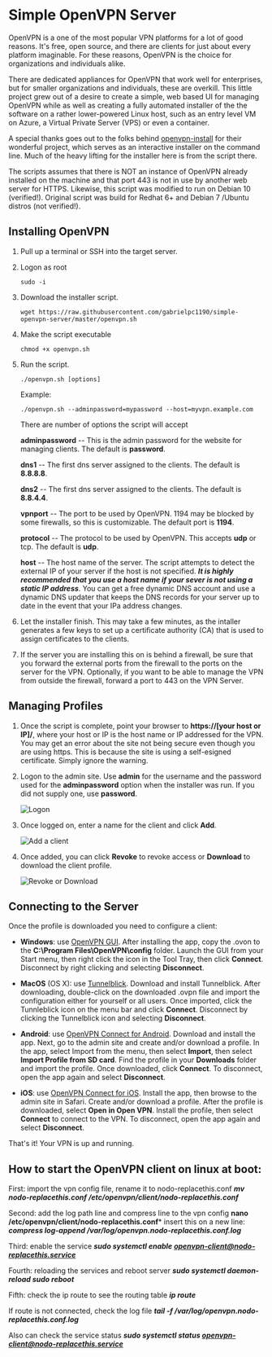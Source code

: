 Simple OpenVPN Server
====

OpenVPN is a one of the most popular VPN platforms for a lot of good reasons. It's free, open source, and there are clients for just about every platform imaginable. For these reasons, OpenVPN is the choice for organizations and individuals alike. 

There are dedicated appliances for OpenVPN that work well for enterprises, but for smaller organizations and individuals, these are overkill.  This little project grew out of a desire to create a simple, web based UI for managing OpenVPN while as well as creating a fully automated installer of the the software on a rather lower-powered Linux host, such as an entry level VM on Azure, a Virtual Private Server (VPS) or even a container.

A special thanks goes out to the folks behind [openvpn-install](https://github.com/Nyr/openvpn-install) for their wonderful project, which serves as an interactive installer on the command line. Much of the heavy lifting for the installer here is from the script there. 

The scripts assumes that there is NOT an instance of OpenVPN already installed on the machine and that port 443 is not in use by another web server for HTTPS. Likewise, this script was modified to run on Debian 10 (verified!). Original script was build for Redhat 6+ and Debian 7 /Ubuntu distros (not verified!).


## Installing OpenVPN

1. Pull up a terminal or SSH into the target server.

1. Logon as root

	````
	sudo -i
	````

1. Download the installer script.

	````
	wget https://raw.githubusercontent.com/gabrielpc1190/simple-openvpn-server/master/openvpn.sh
	````

1. Make the script executable

	````
	chmod +x openvpn.sh
	````

1. Run the script.

	````
	./openvpn.sh [options]
	````

	Example:

	````
	./openvpn.sh --adminpassword=mypassword --host=myvpn.example.com
	````


	There are number of options the script will accept

	**adminpassword** -- This is the admin password for the website for managing clients. The default is **password**.

	**dns1** -- The first dns server assigned to the clients. The default is **8.8.8.8**.

	**dns2** -- The first dns server assigned to the clients. The default is **8.8.4.4**.

	**vpnport** -- The port to be used by OpenVPN. 1194 may be blocked by some firewalls, so this is customizable. The default port is **1194**.

	**protocol** -- The protocol to be used by OpenVPN. This accepts **udp** or tcp. The default is **udp**.

	**host** -- The host name of the server. The script attempts to detect the external IP of your server if the host is not specified. ***It is highly recommended that you use a host name if your sever is not using a static IP address***. You can get a free dynamic DNS account and use a dynamic DNS updater that keeps the DNS records for your server up to date in the event that your IPa address changes.

1. Let the installer finish. This may take a few minutes, as the intaller generates a few keys to set up a certificate authority (CA) that is used to assign certificates to the clients.

1. If the server you are installing this on is behind a firewall, be sure that you forward the external ports from the firewall to the ports on the server for the VPN. Optionally, if you want to be able to manage the VPN from outside the firewall, forward a port to 443 on the VPN Server.


## Managing Profiles

1. Once the script is complete, point your browser to **https://[your host or IP]/**, where your host or IP is the host name or IP addressed for the VPN. You may get an error about the site not being secure even though you are using https. This is because the site is using a self-esigned certificate. Simply ignore the warning. 

1. Logon to the admin site. Use **admin** for the username and the password used for the **adminpassword** option when the installer was run. If you did not supply one, use **password**.

	![Logon](images/logon.png)

1. Once logged on, enter a name for the client and click **Add**.

	![Add a client](images/add-client.png)

1. Once added, you can click **Revoke** to revoke access or **Download** to download the client profile. 

	![Revoke or Download](images/download-revoke.png)

## Connecting to the Server

Once the profile is downloaded you need to configure a client:

* **Windows**: use [OpenVPN GUI](https://openvpn.net/index.php/open-source/downloads.html). After installing the app, copy the .ovon to the **C:\Program Files\OpenVPN\config** folder. Launch the GUI from your Start menu, then right click the icon in the Tool Tray, then click **Connect**. Disconnect by right clicking and selecting **Disconnect**.

* **MacOS** (OS X): use [Tunnelblick](https://tunnelblick.net/downloads.html). Download and install Tunnelblick. After downloading, double-click on the downloaded .ovpn file and import the configuration either for yourself or all users. Once imported, click the Tunnleblick icon on the menu bar and click **Connect**. Disconnect by clicking the Tunnelblick icon and selecting **Disconnect**.

* **Android**: use [OpenVPN Connect for Android](https://play.google.com/store/apps/details?id=net.openvpn.openvpn&hl=en). Download and install the app. Next, go to the admin site and create and/or download a profile. In the app, select Import from the menu, then select **Import**, then select **Import Profile from SD card**. Find the profile in your **Downloads** folder and import the profile. Once downloaded, click **Connect**. To disconnect, open the app again and select **Disconnect**.

* **iOS**: use [OpenVPN Connect for iOS](https://itunes.apple.com/us/app/openvpn-connect/id590379981?mt=8). Install the app, then browse to the admin site in Safari. Create and/or download a profile. After the profile is downloaded, select **Open in Open VPN**. Install the profile, then select **Connect** to connect to the VPN. To disconnect, open the app again and select **Disconnect**.

That's it! Your VPN is up and running.

## How to start the OpenVPN client on linux at boot:

First: import the vpn config file, rename it to nodo-replacethis.conf
***mv nodo-replacethis.conf /etc/openvpn/client/nodo-replacethis.conf***

Second: add the log path line and compress line to the vpn config
**nano /etc/openvpn/client/nodo-replacethis.conf***
insert this on a new line:
***compress
log-append /var/log/openvpn.nodo-replacethis.conf.log***

Third: enable the service
***sudo systemctl enable openvpn-client@nodo-replacethis.service***

Fourth: reloading the services and reboot server
***sudo systemctl daemon-reload
sudo reboot***

Fifth: check the ip route to see the routing table
***ip route***

If route is not connected, check the log file
***tail -f /var/log/openvpn.nodo-replacethis.conf.log***

Also can check the service status
***sudo systemctl status openvpn-client@nodo-replacethis.service***
